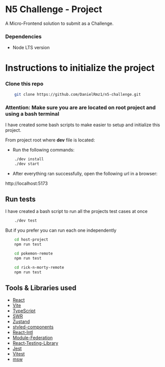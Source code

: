 # N5 Challenge - Project

A Micro-Frontend solution to submit as a Challenge.

### Dependencies

-   Node LTS version

# Instructions to initialize the project

### Clone this repo

```bash
	git clone https://github.com/DanielRmz1/n5-challenge.git
```

### Attention: Make sure you are are located on root project and using a bash terminal

I have created some bash scripts to make easier to setup and initialize this project.

From project root where **dev** file is located:

-   Run the following commands:

```bash
	./dev install
	./dev start
```

-   After everything ran successfully, open the following url in a browser:

http://localhost:5173

## Run tests

I have created a bash script to run all the projects test cases at once

```bash
	./dev test
```

But if you prefer you can run each one independently

```bash
	cd host-project
	npm run test
```

```bash
	cd pokemon-remote
	npm run test
```

```bash
	cd rick-n-morty-remote
	npm run test
```

## Tools & Libraries used

-   [React](https://reactjs.org/)
-   [Vite](https://vitejs.dev/)
-   [TypeScript](https://www.typescriptlang.org/)
-   [SWR](https://swr.vercel.app/)
-   [Zustand](https://zustand-demo.pmnd.rs/)
-   [styled-components](https://styled-components.com/)
-   [React-Intl](https://formatjs.io/docs/react-intl/)
-   [Module-Federation](https://webpack.js.org/concepts/module-federation/)
-   [React-Testing-Library](https://testing-library.com/docs/react-testing-library/intro/)
-   [Jest](https://jestjs.io/)
-   [Vitest](https://vitest.dev/)
-   [msw](https://mswjs.io/)
